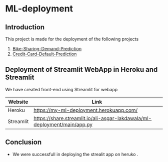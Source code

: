 # ML-deployment

## Introduction

This project is made for the deployment of the following projects 
1) [Bike-Sharing-Demand-Prediction](https://github.com/Ali-Asgar-Lakdawala/Bike-Sharing-Demand-Prediction)
2) [Credit-Card-Default-Prediction](https://github.com/Ali-Asgar-Lakdawala/Credit-Card-Default-Prediction)


## Deployment of Streamlit WebApp in Heroku and Streamlit

We have created front-end using Streamlit for webapp


| Website | Link |
| ------ | ------ |
| Heroku | https://my-ml-deployment.herokuapp.com/ |
| Streamlit | https://share.streamlit.io/ali-asgar-lakdawala/ml-deployment/main/app.py |

## Conclusion

* We were successfull in deploying the strealit app on heruko .
